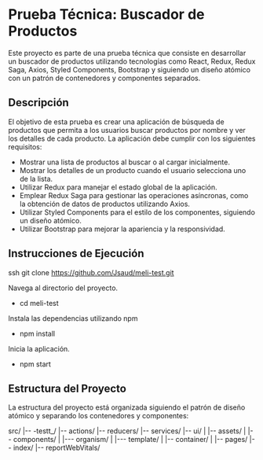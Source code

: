 # Prueba Técnica: Buscador de Productos

Este proyecto es parte de una prueba técnica que consiste en desarrollar un buscador de productos utilizando tecnologías como React, Redux, Redux Saga, Axios, Styled Components, Bootstrap y siguiendo un diseño atómico con un patrón de contenedores y componentes separados.

## Descripción

El objetivo de esta prueba es crear una aplicación de búsqueda de productos que permita a los usuarios buscar productos por nombre y ver los detalles de cada producto. La aplicación debe cumplir con los siguientes requisitos:

- Mostrar una lista de productos al buscar o al cargar inicialmente.
- Mostrar los detalles de un producto cuando el usuario selecciona uno de la lista.
- Utilizar Redux para manejar el estado global de la aplicación.
- Emplear Redux Saga para gestionar las operaciones asíncronas, como la obtención de datos de productos utilizando Axios.
- Utilizar Styled Components para el estilo de los componentes, siguiendo un diseño atómico.
- Utilizar Bootstrap para mejorar la apariencia y la responsividad.

## Instrucciones de Ejecución

ssh
git clone https://github.com/Jsaud/meli-test.git

Navega al directorio del proyecto.

- cd meli-test

Instala las dependencias utilizando npm

- npm install

Inicia la aplicación.

- npm start

## Estructura del Proyecto

La estructura del proyecto está organizada siguiendo el patrón de diseño atómico y separando los contenedores y componentes:

src/
|-- -testt_/
|-- actions/
|-- reducers/
|-- services/
|-- ui/
|   |-- assets/
|   |-- components/
|   |--- organism/
|   |--- template/
|   |-- container/
|   |-- pages/
|-- index/
|-- reportWebVitals/

